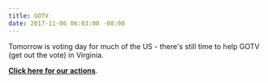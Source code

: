 ```yaml
---
title: GOTV
date: 2017-11-06 06:03:00 -08:00
---
```


Tomorrow is voting day for much of the US - there's still time to help GOTV (get out the vote) in Virginia.

[**Click here for our actions**](https://www.indivisible.org/gotv-virginia/).

